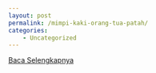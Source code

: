 ```yaml
---
layout: post
permalink: /mimpi-kaki-orang-tua-patah/
categories:
    - Uncategorized
---
```


[Baca Selengkapnya](/02)
